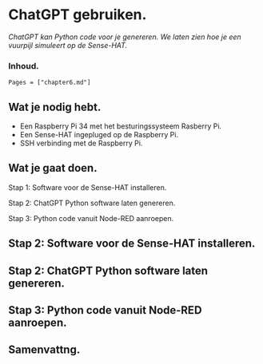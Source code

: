 # ChatGPT gebruiken.

*ChatGPT kan Python code voor je genereren. We laten zien hoe je een vuurpijl simuleert op de Sense-HAT.*

### Inhoud.

```@contents
Pages = ["chapter6.md"]
```

## Wat je nodig hebt.

- Een Raspberry Pi 34 met het besturingssysteem Rasberry Pi.
- Een Sense-HAT ingepluged op de Raspberry Pi.
- SSH verbinding met de Raspberry Pi.

## Wat je gaat doen.

Stap 1: Software voor de Sense-HAT installeren.

Stap 2: ChatGPT Python software laten genereren.

Stap 3: Python code vanuit Node-RED aanroepen.

## Stap 2: Software voor de Sense-HAT installeren.

## Stap 2: ChatGPT Python software laten genereren.

## Stap 3: Python code vanuit Node-RED aanroepen.

## Samenvattng.